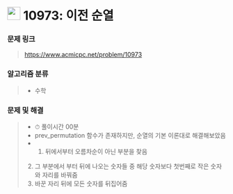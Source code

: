 # <img src="https://d2gd6pc034wcta.cloudfront.net/tier/8.svg" width="30">  10973: 이전 순열

### 문제 링크

> https://www.acmicpc.net/problem/10973



### 알고리즘 분류

>- 수학



### 문제 및 해결

>- ⏱ 풀이시간 00분
>- prev_permutation 함수가 존재하지만, 순열의 기본 이론대로 해결해보았음
>- 1. 뒤에서부터 오름차순이 아닌 부분을 찾음
>  2. 그 부분에서 부터 뒤에 나오는 숫자들 중 해당 숫자보다 첫번째로 작은 숫자와 자리를 바꿔줌
>  3. 바꾼 자리 뒤에 모든 숫자를 뒤집어줌
